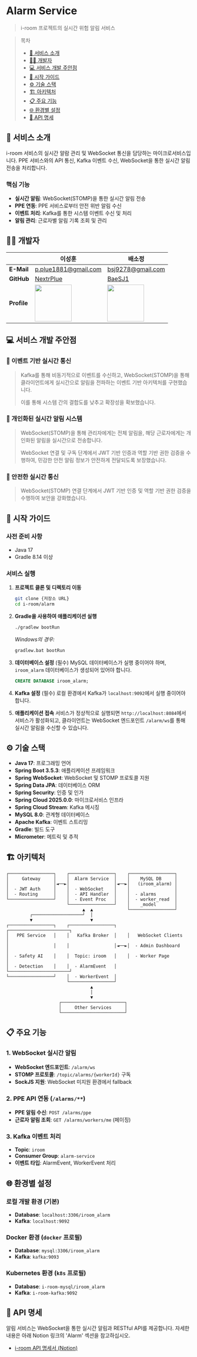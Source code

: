 # Alarm Service

> i-room 프로젝트의 실시간 위험 알림 서비스

> 목차
> - [📄 서비스 소개](#서비스-소개)
> - [🧑‍💻 개발자](#개발자)
> - [💻 서비스 개발 주안점](#서비스-개발-주안점)
> - [🚀 시작 가이드](#시작-가이드)
> - [⚙️ 기술 스택](#기술-스택)
> - [🏗️ 아키텍처](#아키텍처)
> - [📋 주요 기능](#주요-기능)
> - [🌐 환경별 설정](#환경별-설정)
> - [📡 API 명세](#api-명세)

<a id="서비스-소개"></a>

## 📄 서비스 소개

i-room 서비스의 실시간 알람 관리 및 WebSocket 통신을 담당하는 마이크로서비스입니다. PPE 서비스와의 API 통신, Kafka 이벤트 수신, WebSocket을 통한 실시간 알림 전송을 처리합니다.

### 핵심 기능

- **실시간 알림**: WebSocket(STOMP)을 통한 실시간 알림 전송
- **PPE 연동**: PPE 서비스로부터 안전 위반 알림 수신
- **이벤트 처리**: Kafka를 통한 시스템 이벤트 수신 및 처리
- **알림 관리**: 근로자별 알림 기록 조회 및 관리

<a id="개발자"></a>

## 🧑‍💻 개발자

|             | 이성훈                                                      | 배소정                                                   |
|-------------|----------------------------------------------------------|-------------------------------------------------------|
| **E-Mail**  | p.plue1881@gmail.com                                     | bsj9278@gmail.com                                     |
| **GitHub**  | [NextrPlue](https://github.com/NextrPlue)                | [BaeSJ1](https://github.com/BaeSJ1)                   |
| **Profile** | <img src="https://github.com/NextrPlue.png" width=100px> | <img src="https://github.com/BaeSJ1.png" width=100px> |

<a id="서비스-개발-주안점"></a>

## 💻 서비스 개발 주안점

### 📌 이벤트 기반 실시간 통신

> Kafka를 통해 비동기적으로 이벤트를 수신하고, WebSocket(STOMP)을 통해 클라이언트에게 실시간으로 알림을 전파하는 이벤트 기반 아키텍처를 구현했습니다.
>
> 이를 통해 시스템 간의 결합도를 낮추고 확장성을 확보했습니다.

### 📌 개인화된 실시간 알림 시스템

> WebSocket(STOMP)을 통해 관리자에게는 전체 알림을, 해당 근로자에게는 개인화된 알림을 실시간으로 전송합니다.
>
> WebSocket 연결 및 구독 단계에서 JWT 기반 인증과 역할 기반 권한 검증을 수행하여, 민감한 안전 알림 정보가 안전하게 전달되도록 보장했습니다.

### 📌 안전한 실시간 통신

> WebSocket(STOMP) 연결 단계에서 JWT 기반 인증 및 역할 기반 권한 검증을 수행하여 보안을 강화했습니다.

<a id="시작-가이드"></a>

## 🚀 시작 가이드

### 사전 준비 사항

- Java 17
- Gradle 8.14 이상

### 서비스 실행

1. **프로젝트 클론 및 디렉토리 이동**
   ```bash
   git clone {저장소 URL}
   cd i-room/alarm
   ```

2. **Gradle을 사용하여 애플리케이션 실행**
   ```bash
   ./gradlew bootRun
   ```
   *Windows의 경우:*
   ```bash
   gradlew.bat bootRun
   ```

3. **데이터베이스 설정** (필수)
   MySQL 데이터베이스가 실행 중이어야 하며, `iroom_alarm` 데이터베이스가 생성되어 있어야 합니다.
   ```sql
   CREATE DATABASE iroom_alarm;
   ```

4. **Kafka 설정** (필수)
   로컬 환경에서 Kafka가 `localhost:9092`에서 실행 중이어야 합니다.

5. **애플리케이션 접속**
   서비스가 정상적으로 실행되면 `http://localhost:8084`에서 서비스가 활성화되고, 클라이언트는 WebSocket 엔드포인트 `/alarm/ws`를 통해 실시간 알림을 수신할 수 있습니다.

<a id="기술-스택"></a>

## ⚙️ 기술 스택

- **Java 17**: 프로그래밍 언어
- **Spring Boot 3.5.3**: 애플리케이션 프레임워크
- **Spring WebSocket**: WebSocket 및 STOMP 프로토콜 지원
- **Spring Data JPA**: 데이터베이스 ORM
- **Spring Security**: 인증 및 인가
- **Spring Cloud 2025.0.0**: 마이크로서비스 인프라
- **Spring Cloud Stream**: Kafka 메시징
- **MySQL 8.0**: 관계형 데이터베이스
- **Apache Kafka**: 이벤트 스트리밍
- **Gradle**: 빌드 도구
- **Micrometer**: 메트릭 및 추적

<a id="아키텍처"></a>

## 🏗️ 아키텍처

```
┌─────────────────┐    ┌─────────────────┐    ┌─────────────────┐
│     Gateway     │    │  Alarm Service  │    │    MySQL DB     │
│                 │◄──►│                 │◄──►│   (iroom_alarm) │
│  - JWT Auth     │    │  - WebSocket    │    │                 │
│  - Routing      │    │  - API Handler  │    │  - alarms       │
└─────────────────┘    │  - Event Proc   │    │  - worker_read  │
                       └─────────────────┘    │    _model       │
                             ▲  ▲             └─────────────────┘
         ┌───────────────────┘  │
         ▼                      ▼
┌─────────────────┐    ┌─────────────────┐    ┌───────────────────────┐
│   PPE Service   │    │   Kafka Broker  │    │   WebSocket Clients   │
│                 │    │                 │◄──►│  - Admin Dashboard    │
│  - Safety AI    │    │  Topic: iroom   │    │  - Worker Page        │
│  - Detection    │    │  - AlarmEvent   │    └───────────────────────┘
└─────────────────┘    │  - WorkerEvent  │
                       └─────────────────┘
                                ▲
                                │
                                ▼
                    ┌────────────────────────┐
                    │     Other Services     │
                    └────────────────────────┘
```

<a id="주요-기능"></a>

## 📋 주요 기능

### 1. WebSocket 실시간 알림

- **WebSocket 엔드포인트**: `/alarm/ws`
- **STOMP 프로토콜**: `/topic/alarms/{workerId}` 구독
- **SockJS 지원**: WebSocket 미지원 환경에서 fallback

### 2. PPE API 연동 (`/alarms/**`)

- **PPE 알림 수신**: `POST /alarms/ppe`
- **근로자 알림 조회**: `GET /alarms/workers/me` (페이징)

### 3. Kafka 이벤트 처리

- **Topic**: `iroom`
- **Consumer Group**: `alarm-service`
- **이벤트 타입**: AlarmEvent, WorkerEvent 처리

<a id="환경별-설정"></a>

## 🌐 환경별 설정

### 로컬 개발 환경 (기본)

- **Database**: `localhost:3306/iroom_alarm`
- **Kafka**: `localhost:9092`

### Docker 환경 (`docker` 프로필)

- **Database**: `mysql:3306/iroom_alarm`
- **Kafka**: `kafka:9093`

### Kubernetes 환경 (`k8s` 프로필)

- **Database**: `i-room-mysql/iroom_alarm`
- **Kafka**: `i-room-kafka:9092`

<a id="api-명세"></a>

## 📡 API 명세

알림 서비스는 WebSocket을 통한 실시간 알림과 RESTful API를 제공합니다. 자세한 내용은 아래 Notion 링크의 'Alarm' 섹션을 참고하십시오.

- [i-room API 명세서 (Notion)](https://disco-mitten-e75.notion.site/API-238f6cd45c7380209227f1f66bddebdd?pvs=73)
